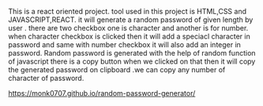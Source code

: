 This is a react oriented project. tool used in this project is HTML,CSS and JAVASCRIPT,REACT.
it will generate a random password of given length by user . there are two checkbox one is character and another is for number. when character checkbox is clicked then it will add a speciacl character  in password
and same with number checkbox it will also add an integer in password.
Random password is generated with the help of random function of javascript 
there is a copy button  when we clicked on that then it will copy the generated password on clipboard .we can copy any number of character of password.

https://monk0707.github.io/random-password-generator/
